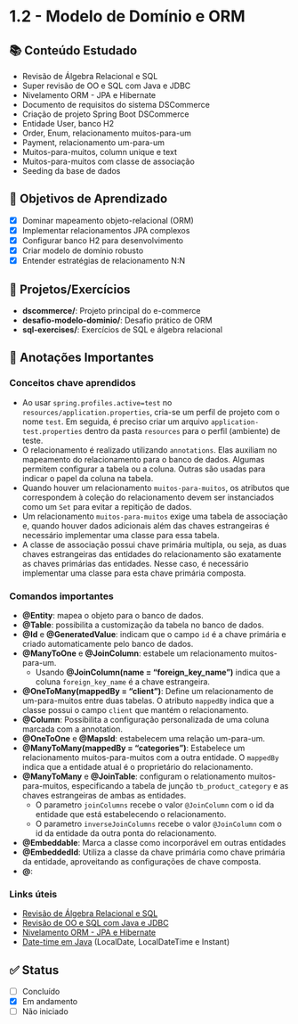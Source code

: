 # 1.2 - Modelo de Domínio e ORM

## 📚 Conteúdo Estudado
- Revisão de Álgebra Relacional e SQL
- Super revisão de OO e SQL com Java e JDBC
- Nivelamento ORM - JPA e Hibernate
- Documento de requisitos do sistema DSCommerce
- Criação de projeto Spring Boot DSCommerce
- Entidade User, banco H2
- Order, Enum, relacionamento muitos-para-um
- Payment, relacionamento um-para-um
- Muitos-para-muitos, column unique e text
- Muitos-para-muitos com classe de associação
- Seeding da base de dados

## 🎯 Objetivos de Aprendizado
- [x] Dominar mapeamento objeto-relacional (ORM)
- [x] Implementar relacionamentos JPA complexos
- [x] Configurar banco H2 para desenvolvimento
- [x] Criar modelo de domínio robusto
- [x] Entender estratégias de relacionamento N:N

## 🔧 Projetos/Exercícios
- **dscommerce/**: Projeto principal do e-commerce
- **desafio-modelo-dominio/**: Desafio prático de ORM
- **sql-exercises/**: Exercícios de SQL e álgebra relacional

## 📝 Anotações Importantes
### Conceitos chave aprendidos
- Ao usar `spring.profiles.active=test` no `resources/application.properties`, cria-se um perfil de projeto com o nome `test`. Em seguida, é preciso criar um arquivo `application-test.properties` dentro da pasta `resources` para o perfil (ambiente) de teste.
- O relacionamento é realizado utilizando `annotations`. Elas auxiliam no mapeamento do relacionamento para o banco de dados. Algumas permitem configurar a tabela ou a coluna. Outras são usadas para indicar o papel da coluna na tabela.
- Quando houver um relacionamento `muitos-para-muitos`, os atributos que correspondem à coleção do relacionamento devem ser instanciados como um `Set` para evitar a repitição de dados.
- Um relacionamento `muitos-para-muitos` exige uma tabela de associação e, quando houver dados adicionais além das chaves estrangeiras é necessário implementar uma classe para essa tabela.
- A classe de associação possui chave primária multipla, ou seja, as duas chaves estrangeiras das entidades do relacionamento são exatamente as chaves primárias das entidades. Nesse caso, é necessário implementar uma classe para esta chave primária composta.

### Comandos importantes
- **@Entity**: mapea o objeto para o banco de dados.
- **@Table**: possibilita a customização da tabela no banco de dados.
- **@Id** e **@GeneratedValue**: indicam que o campo `id` é a chave primária e criado automaticamente pelo banco de dados.
- **@ManyToOne** e **@JoinColumn**: estabele um relacionamento muitos-para-um.
    - Usando **@JoinColumn(name = “foreign_key_name”)** indica que a coluna `foreign_key_name` é a chave estrangeira.
- **@OneToMany(mappedBy = “client”)**: Define um relacionamento de um-para-muitos entre duas tabelas. O atributo `mappedBy` indica que a classe possui o campo `client` que mantém o relacionamento.
- **@Column**: Possibilita a configuração personalizada de uma coluna marcada com a annotation.
- **@OneToOne** e **@MapsId**: estabelecem uma relação um-para-um.
- **@ManyToMany(mappedBy = “categories”)**: Estabelece um relacionamento muitos-para-muitos com a outra entidade. O `mappedBy` indica que a entidade atual é o proprietário do relacionamento.
- **@ManyToMany** e **@JoinTable**: configuram o relationamento muitos-para-muitos, especificando a tabela de junção `tb_product_category` e as chaves estrangeiras de ambas as entidades.
    - O parametro `joinColumns` recebe o valor `@JoinColumn` com o id da entidade que está estabelecendo o relacionamento.
    - O parametro `inverseJoinColumns` recebe o valor `@JoinColumn` com o id da entidade da outra ponta do relacionamento.
- **@Embeddable**: Marca a classe como incorporável em outras entidades
- **@EmbeddedId**: Utiliza a classe da chave primária como chave primária da entidade, aproveitando as configurações de chave composta.
- **@**:

### Links úteis
- [Revisão de Álgebra Relacional e SQL](https://www.youtube.com/watch?v=GHpE5xOxXXI)
- [Revisão de OO e SQL com Java e JDBC](https://www.youtube.com/watch?v=xC_yKw3MYX4)
- [Nivelamento ORM - JPA e Hibernate](https://www.youtube.com/watch?v=CAP1IPgeJkw)
- [Date-time em Java](https://www.youtube.com/watch?v=WnJUI-jMQGE) (LocalDate, LocalDateTime e Instant)


## ✅ Status
- [ ] Concluído
- [x] Em andamento
- [ ] Não iniciado
